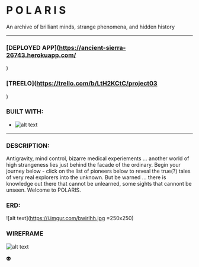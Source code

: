 # **P O L A R I S**

An archive of brilliant minds, strange phenomena, and hidden history

------

### [DEPLOYED APP](https://ancient-sierra-26743.herokuapp.com/
)

### [TREELO](https://trello.com/b/LtH2KCtC/project03
)

### BUILT WITH:
* ![alt text](https://ubisafe.org/images/svg-logo-reactjs-2.png)

------

### DESCRIPTION:
Antigravity, mind control, bizarre medical experiements ... another world of high strangeness lies just behind the facade of the ordinary. Begin your journey below - click on the list of pioneers below to reveal the true(?) tales of very real explorers into the unknown. But be warned ... there is knowledge out there that cannot be unlearned, some sights that cannont be unseen. Welcome to POLARIS.

### ERD:
![alt text](https://i.imgur.com/bwirlhh.jpg =250x250)

### WIREFRAME
![alt text](https://i.imgur.com/2sJIi9c.jpg)


:alien: